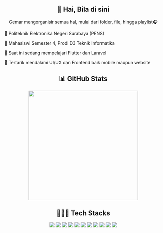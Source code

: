 <!-- Introduction -->
<h2 align="center">🌻 Hai, Bila di sini</h2>
<p align="center">Gemar mengorganisir semua hal, mulai dari folder, file, hingga playlist🎧</p>
<p>🏫 Politeknik Elektronika Negeri Surabaya (PENS)</p>
<p>📔 Mahasiswi Semester 4, Prodi D3 Teknik Informatika</p>
<p>📑 Saat ini sedang mempelajari Flutter dan Laravel</p>
<p>🎯 Tertarik mendalami UI/UX dan Frontend baik mobile maupun website</p>

<h2 align="center">📊 GitHub Stats</h2>
<p align="center">
  <img
    src="https://github-readme-stats.vercel.app/api/top-langs/?username=salsabolu&theme=rose&hide_border=true&include_all_commits=false&count_private=true&layout=compact"
    width="350" />
</p>

<h2 align="center">👩🏻‍💻 Tech Stacks</h2>
<p align="center">
  <img src="https://img.shields.io/badge/html5-%23E34F26.svg?style=flat&logo=html5&logoColor=white" />
  <img src="https://img.shields.io/badge/css3-%231572B6.svg?style=flat&logo=css3&logoColor=white" />
  <img src="https://img.shields.io/badge/c-%2300599C.svg?style=flat&logo=c&logoColor=white" />
  <img src="https://img.shields.io/badge/dart-%230175C2.svg?style=flat&logo=dart&logoColor=white" />
  <img src="https://img.shields.io/badge/tailwindcss-%2338B2AC.svg?style=flat&logo=tailwind-css&logoColor=white" />
  <img src="https://img.shields.io/badge/daisyui-5A0EF8?style=flat&logo=daisyui&logoColor=white" />
  <img src="https://img.shields.io/badge/bootstrap-%238511FA.svg?style=flat&logo=bootstrap&logoColor=white" />
  <img src="https://img.shields.io/badge/laravel-%23FF2D20.svg?style=flat&logo=laravel&logoColor=white" />
  <img src="https://img.shields.io/badge/Flutter-%2302569B.svg?style=flat&logo=Flutter&logoColor=white" />
  <img src="https://img.shields.io/badge/figma-%23F24E1E.svg?style=flat&logo=figma&logoColor=white" />
  <img src="https://img.shields.io/badge/Notion-%23000000.svg?style=flat&logo=notion&logoColor=white" />
  <!-- Wishlist -->
  <!-- <img src="https://img.shields.io/badge/java-%23ED8B00.svg?style=flat&logo=openjdk&logoColor=white" />
  <img src="https://img.shields.io/badge/php-%23777BB4.svg?style=flat&logo=php&logoColor=white" />
  <img src="https://img.shields.io/badge/react-%2361DAFB.svg?style=flat&logo=react&logoColor=white" />
  <img src="https://img.shields.io/badge/mysql-4479A1.svg?style=flat&logo=mysql&logoColor=white" />
  <img src="https://img.shields.io/badge/postgres-%23316192.svg?style=flat&logo=postgresql&logoColor=white" />
  <img src="https://img.shields.io/badge/Postman-FF6C37?style=flat&logo=postman&logoColor=white" />
  <img src="https://img.shields.io/badge/Amazon%20S3-FF9900?style=flat&logo=amazons3&logoColor=white" />
  <img src="https://img.shields.io/badge/firebase-a08021?style=flat&logo=firebase&logoColor=white" />
  <img src="https://img.shields.io/badge/pocketbase-%23b8dbe4.svg?style=flat&logo=Pocketbase&logoColor=black" />
  <img src="https://img.shields.io/badge/sqlite-%2307405e.svg?style=flat&logo=sqlite&logoColor=white" />
  <img src="https://img.shields.io/badge/adobe%20photoshop-%2331A8FF.svg?style=flat&logo=adobe%20photoshop&logoColor=white" />
  <img src="https://img.shields.io/badge/Adobe%20After%20Effects-9999FF.svg?style=flat&logo=Adobe%20After%20Effects&logoColor=white" />
  <img src="https://img.shields.io/badge/adobe%20illustrator-%23FF9A00.svg?style=flat&logo=adobe%20illustrator&logoColor=white" />
  <img src="https://img.shields.io/badge/Adobe%20XD-470137?style=flat&logo=Adobe%20XD&logoColor=white" />
  <img src="https://img.shields.io/badge/vite-%23646CFF.svg?style=flat&logo=vite&logoColor=white" />
  <img src="https://img.shields.io/badge/vuejs-%2335495e.svg?style=flat&logo=vuedotjs&logoColor=white" />
  <img src="https://img.shields.io/badge/Cloudflare-F38020?style=flat&logo=Cloudflare&logoColor=white" />
  <img src="https://img.shields.io/badge/AWS-%23FF9900.svg?style=flat&logo=amazon-aws&logoColor=white" />
  <img src="https://img.shields.io/badge/GoogleCloud-%234285F4.svg?style=flat&logo=google-cloud&logoColor=white" />
  <img src="https://img.shields.io/badge/github%20pages-121013?style=flat&logo=github&logoColor=white" />
  <img src="https://img.shields.io/badge/Visual%20Studio-5C2D91.svg?style=flat&logo=visual-studio&logoColor=white" />
  <img src="https://img.shields.io/badge/GDScript-%2374267B.svg?style=flat&logo=godotengine&logoColor=white" />
  <img src="https://img.shields.io/badge/kotlin-%237F52FF.svg?style=flat&logo=kotlin&logoColor=white" />
  <img src="https://img.shields.io/badge/python-3670A0?style=flat&logo=python&logoColor=white" />
  <img src="https://img.shields.io/badge/swift-F54A2A?style=flat&logo=swift&logoColor=white" /> -->
</p>
